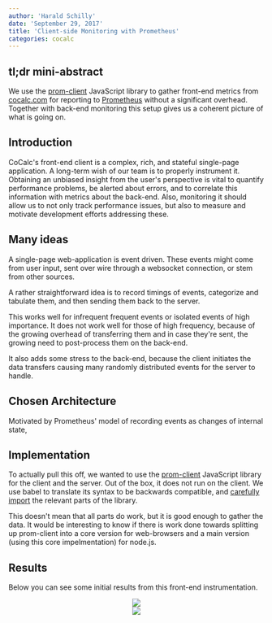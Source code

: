 ```yaml
---
author: 'Harald Schilly'
date: 'September 29, 2017'
title: 'Client-side Monitoring with Prometheus'
categories: cocalc
---
```


## tl;dr mini-abstract

We use the [prom-client](https://github.com/siimon/prom-client) JavaScript library
to gather front-end metrics from [cocalc.com](https://cocalc.com)
for reporting to [Prometheus](https://prometheus.io/) without a significant overhead.
Together with back-end monitoring this setup gives us a coherent picture of
what is going on.

## Introduction

CoCalc's front-end client is a complex, rich, and stateful single-page application.
A long-term wish of our team is to properly instrument it.
Obtaining an unbiased insight from the user's perspective is vital to quantify performance problems,
be alerted about errors, and to correlate this information with metrics about the back-end.
Also, monitoring it should allow us to not only track performance issues,
but also to measure and motivate development efforts addressing these.

## Many ideas

A single-page web-application is event driven.
These events might come from user input,
sent over wire through a websocket connection,
or stem from other sources.

A rather straightforward idea is to record timings of events,
categorize and tabulate them,
and then sending them back to the server.

This works well for infrequent frequent events or isolated events of high importance.
It does not work well for those of high frequency,
because of the growing overhead of transferring them
and in case they're sent, the growing need to post-process them on the back-end.

It also adds some stress to the back-end,
because the client initiates the data transfers causing many randomly distributed
events for the server to handle.


## Chosen Architecture

Motivated by Prometheus' model of recording events as changes of internal state,


## Implementation

To actually pull this off, we wanted to use the
[prom-client](https://github.com/siimon/prom-client) JavaScript library
for the client and the server.
Out of the box, it does not run on the client.
We use babel to translate its syntax to be backwards compatible,
and [carefully import](https://github.com/sagemathinc/cocalc/blob/master/src/smc-webapp/prom-client.coffee)
the relevant parts of the library.

This doesn't mean that all parts do work, but it is good enough to gather the data.
It would be interesting to know if there is work done towards splitting up prom-client
into a core version for web-browsers and a main version (using this core impelmentation) for node.js.

## Results

Below you can see some initial results from this front-end instrumentation.

<div style="text-align: center;">
<img src="{{ '/img/prom-client/webapp-ping-time-quantiles.png' | prepend: site.baseurl }}" >
</div>

<div style="text-align: center;">
<img src="{{ '/img/prom-client/startup-time-avg-browser.png' | prepend: site.baseurl }}" >
</div>



